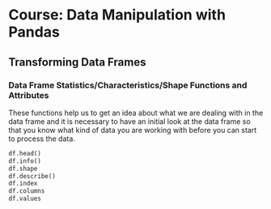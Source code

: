 # Course: Data Manipulation with Pandas

## Transforming Data Frames

### Data Frame Statistics/Characteristics/Shape Functions and Attributes 

These functions help us to get an idea about what we are dealing with in the data frame and it is necessary to have an initial look at the data frame so that you know what kind of data you are working with before you can start to process the data.

```python
df.head()
df.info()
df.shape
df.describe()
df.index
df.columns
df.values
```

### 